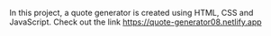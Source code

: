 In this project, a quote generator is created using HTML, CSS and JavaScript. Check out the link https://quote-generator08.netlify.app
